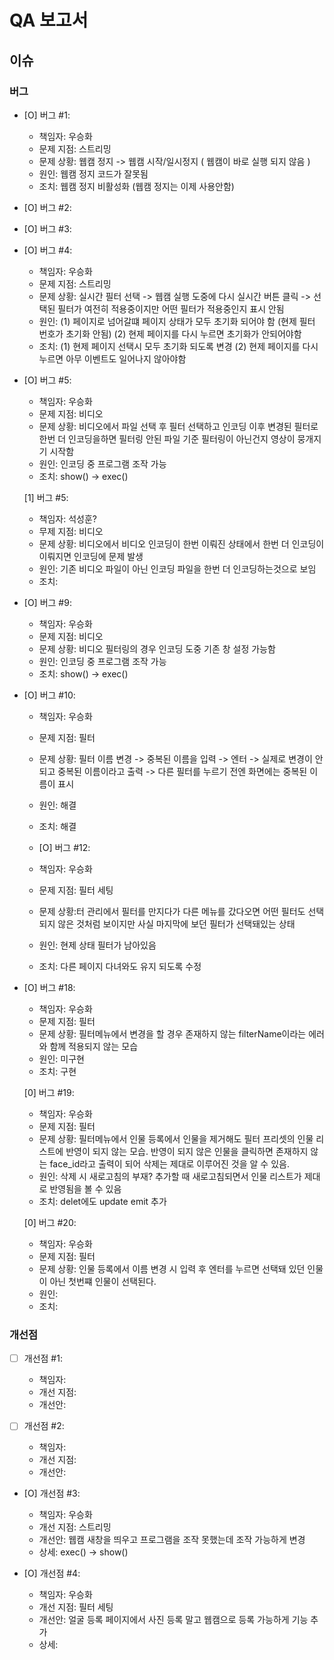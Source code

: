 # QA 보고서

## 이슈
### 버그
- [O] 버그 #1: 
  - 책임자: 우승화
  - 문제 지점: 스트리밍
  - 문제 상황: 웹캠 정지 -> 웹캠 시작/일시정지 ( 웹캠이 바로 실행 되지 않음 )
  - 원인: 웹캠 정지 코드가 잘못됨
  - 조치: 웹캠 정지 비활성화 (웹캠 정지는 이제 사용안함)

- [O] 버그 #2:

- [O] 버그 #3:

- [O] 버그 #4:
  - 책임자: 우승화
  - 문제 지점: 스트리밍
  - 문제 상황: 실시간 필터 선택 -> 웹캠 실행 도중에 다시 실시간 버튼 클릭 -> 선택된 필터가 여전히 적용중이지만 어떤 필터가 적용중인지 표시 안됨
  - 원인: (1) 페이지로 넘어갈떄 페이지 상태가 모두 초기화 되어야 함 (현제 필터 번호가 초기화 안됨) 
          (2) 현제 페이지를 다시 누르면 초기화가 안되어야함 
  - 조치: (1) 현제 페이지 선택시 모두 초기화 되도록 변경
          (2) 현제 페이지를 다시 누르면 아무 이벤트도 일어나지 않아야함

- [O] 버그 #5:
  - 책임자: 우승화
  - 문제 지점: 비디오
  - 문제 상황: 비디오에서 파일 선택 후 필터 선택하고 인코딩 이후 변경된 필터로 한번 더 인코딩을하면 필터링 안된 파일 기준 필터링이 아닌건지 영상이 뭉개지기 시작함
  - 원인: 인코딩 중 프로그램 조작 가능
  - 조치: show() -> exec()

  [1] 버그 #5:
   - 책임자: 석성훈?
   - 무제 지점: 비디오
   - 문제 상황: 비디오에서 비디오 인코딩이 한번 이뤄진 상태에서 한번 더 인코딩이 이뤄지면 인코딩에 문제 발생
   - 원인: 기존 비디오 파일이 아닌 인코딩 파일을 한번 더 인코딩하는것으로 보임
   - 조치:







- [O] 버그 #9:
  - 책임자: 우승화
  - 문제 지점: 비디오
  - 문제 상황: 비디오 필터링의 경우 인코딩 도중 기존 창 설정 가능함
  - 원인: 인코딩 중 프로그램 조작 가능
  - 조치: show() -> exec()

- [O] 버그 #10:
  - 책임자: 우승화
  - 문제 지점: 필터
  - 문제 상황: 필터 이름 변경 -> 중복된 이름을 입력 -> 엔터 -> 실제로 변경이 안되고 중복된 이름이라고 출력 -> 다른 필터를 누르기 전엔 화면에는 중복된 이름이 표시
  - 원인: 해결
  - 조치: 해결




  - [O] 버그 #12:
  - 책임자: 우승화
  - 문제 지점: 필터 세팅
  - 문제 상황:터 관리에서 필터를 만지다가 다른 메뉴를 갔다오면 어떤 필터도 선택되지 않은 것처럼 보이지만 사실 마지막에 보던 필터가 선택돼있는 상태
  - 원인: 현제 상태 필터가 남아있음
  - 조치: 다른 페이지 다녀와도 유지 되도록 수정

- [O] 버그 #18:
  - 책임자: 우승화
  - 문제 지점: 필터
  - 문제 상황: 필터메뉴에서 변경을 할 경우 존재하지 않는 filterName이라는 에러와 함께 적용되지 않는 모습
  - 원인: 미구현
  - 조치: 구현

  [0] 버그 #19:
  - 책임자: 우승화
  - 문제 지점: 필터
  - 문제 상황: 필터메뉴에서 인물 등록에서 인물을 제거해도 필터 프리셋의 인물 리스트에 반영이 되지 않는 모습. 반영이 되지 않은 인물을 클릭하면 존재하지 않는 face_id라고 출력이 되어 삭제는 제대로 이루어진 것을 알 수 있음.
  - 원인: 삭제 시 새로고침의 부재? 추가할 때 새로고침되면서 인물 리스트가 제대로 반영됨을 볼 수 있음
  - 조치: delet에도 update emit 추가


  [0] 버그 #20:
  - 책임자: 우승화
  - 문제 지점: 필터
  - 문제 상황: 인물 등록에서 이름 변경 시 입력 후 엔터를 누르면 선택돼 있던 인물이 아닌 첫번쨰 인물이 선택된다.
  - 원인: 
  - 조치:

### 개선점
- [ ] 개선점 #1:
  - 책임자: 
  - 개선 지점:
  - 개선안: 

- [ ] 개선점 #2:
  - 책임자: 
  - 개선 지점:
  - 개선안: 

- [O] 개선점 #3:
  - 책임자: 우승화
  - 개선 지점: 스트리밍
  - 개선안: 웹캠 새창을 띄우고 프로그램을 조작 못했는데 조작 가능하게 변경
  - 상세: exec() -> show()

- [O] 개선점 #4:
  - 책임자: 우승화
  - 개선 지점: 필터 세팅
  - 개선안: 얼굴 등록 페이지에서 사진 등록 말고 웹캠으로 등록 가능하게 기능 추가
  - 상세: 
